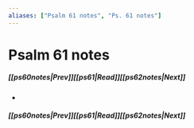 ```yaml
---
aliases: ["Psalm 61 notes", "Ps. 61 notes"]
---
```

# Psalm 61 notes
##### <span class=arrow-left></span>[[ps60notes|Prev]]<span class=navigation-separator></span>[[ps61|Read]]<span class=navigation-separator></span>[[ps62notes|Next]]<span class=arrow-right></span>
- 
##### <span class=arrow-left></span>[[ps60notes|Prev]]<span class=navigation-separator></span>[[ps61|Read]]<span class=navigation-separator></span>[[ps62notes|Next]]<span class=arrow-right></span>